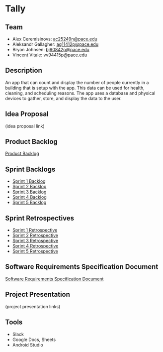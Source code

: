 # Tally
## Team
* Alex Ceremisinovs: ac25249n@pace.edu
* Aleksandr Gallagher: ag11412p@pace.edu
* Bryan Johnsen: bj90842p@pace.edu
* Vincent Vitale: vv94415p@pace.edu

## Description
An app that can count and display the number of people currently in a building that is setup with the app. This data can be used for health, cleaning, and scheduling reasons. The app uses a database and physical devices to gather, store, and display the data to the user.

## Idea Proposal
(idea proposal link)

## Product Backlog
[Product Backlog](https://docs.google.com/spreadsheets/d/1XMmwbVlVh8gB1OpuBe0HGFY8i2yRfqk7um02B8QV3A8)

## Sprint Backlogs
* [Sprint 1 Backlog](https://docs.google.com/spreadsheets/d/1UFMyBTWVFz19M2qRT8_pgKyjtPeExbCd_51YA53oZos/edit#gid=0)
* [Sprint 2 Backlog](https://docs.google.com/spreadsheets/d/1UFMyBTWVFz19M2qRT8_pgKyjtPeExbCd_51YA53oZos/edit#gid=1110647147)
* [Sprint 3 Backlog](https://docs.google.com/spreadsheets/d/1UFMyBTWVFz19M2qRT8_pgKyjtPeExbCd_51YA53oZos/edit#gid=679260278)
* [Sprint 4 Backlog](https://docs.google.com/spreadsheets/d/1UFMyBTWVFz19M2qRT8_pgKyjtPeExbCd_51YA53oZos/edit#gid=1367975171)
* [Sprint 5 Backlog](https://docs.google.com/spreadsheets/d/1UFMyBTWVFz19M2qRT8_pgKyjtPeExbCd_51YA53oZos/edit#gid=1677551258)

## Sprint Retrospectives
* [Sprint 1 Retrospective](https://docs.google.com/document/d/1Vh0P9lstI7sZ2NXvhbWPca5nM-FRonA6wD22GNVJy2o/edit)
* [Sprint 2 Retrospective]()
* [Sprint 3 Retrospective]()
* [Sprint 4 Retrospective]()
* [Sprint 5 Retrospective]()

## Software Requirements Specification Document
[Software Requirements Specification Document](https://docs.google.com/document/d/1a27pMgVQ1oVaV9c7KbvthAQ4nC_OZsvShyfhnUAnb-U/)

## Project Presentation
(project presentation links)

## Tools
* Slack
* Google Docs, Sheets
* Android Studio
